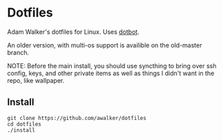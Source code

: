 # Dotfiles

Adam Walker's dotfiles for Linux. Uses [dotbot](https://git.io/dotbot).

An older version, with multi-os support is availible on the old-master branch.

NOTE: Before the main install, you should use syncthing to bring over ssh config, keys, and other private items as well as things I didn't want in the repo, like wallpaper.

## Install

    git clone https://github.com/awalker/dotfiles
    cd dotfiles
    ./install

